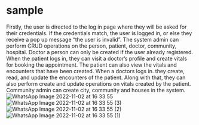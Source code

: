 # sample
Firstly, the user is directed to the log in page where they will be asked for their credentials. If the credentials match, the user is logged in, or else they receive a pop up message “the user is invalid”.
The system admin can perform CRUD operations on the person, patient, doctor, community, hospital. Doctor a person can only be created if the user already registered.
When the patient logs in, they can visit a doctor’s profile and create vitals for booking the appointment. The patient can also view the vitals and encounters that have been created.
When a doctors logs in. they create, read, and update the encounters of the patient. Along with that, they can also perform create and update operations on vitals created by the patient. 
Community admin can create city, community and houses in the system.![WhatsApp Image 2022-11-02 at 16 33 55](https://user-images.githubusercontent.com/67430896/199603063-ea125800-03c3-46ba-a819-dc4807596aed.jpeg)
![WhatsApp Image 2022-11-02 at 16 33 55 (3)](https://user-images.githubusercontent.com/67430896/199603064-e2f7e2c0-1319-4e32-8a73-c09b2a2e7e2a.jpeg)
![WhatsApp Image 2022-11-02 at 16 33 55 (2)](https://user-images.githubusercontent.com/67430896/199603065-cf745310-d6c3-4d05-938c-7077a787a49e.jpeg)
![WhatsApp Image 2022-11-02 at 16 33 55 (1)](https://user-images.githubusercontent.com/67430896/199603066-6b1c8d2c-1775-45b4-ade8-8d9724166861.jpeg)


